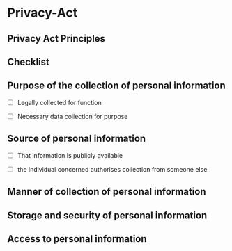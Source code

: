 # Privacy-Act

## Privacy Act Principles

## Checklist

## Purpose of the collection of personal information

-[ ] Legally collected for function

-[ ] Necessary data collection for purpose

## Source of personal information

-[ ] That information is publicly available

-[ ] the individual concerned authorises collection from someone else

## Manner of collection of personal information

## Storage and security of personal information

## Access to personal information
